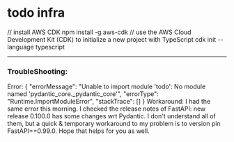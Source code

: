 <!--https://www.youtube.com/watch?v=7dgQRVqF1N0-->
# todo infra
// install AWS CDK 
npm install -g aws-cdk
// use the AWS Cloud Development Kit (CDK) to initialize a new project with TypeScript
cdk init --language typescript

---

### TroubleShooting:

Error:
{
  "errorMessage": "Unable to import module 'todo': No module named 'pydantic_core._pydantic_core'",
  "errorType": "Runtime.ImportModuleError",
  "stackTrace": []
}
Workaround:
I had the same error this morning. I checked the release notes of FastAPI: new release 0.100.0 has some changes wrt Pydantic. I don't understand all of them, but a quick & temporary workaround to my problem is to version pin FastAPI==0.99.0. Hope that helps for you as well.
